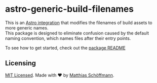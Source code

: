 # astro-generic-build-filenames

This is an [Astro integration](https://docs.astro.build/en/guides/integrations-guide/) that modifies the filenames of build assets to more generic names.  
This package is designed to eliminate confusion caused by the default naming convention, which names files after their entry points.

To see how to get started, check out the [package README](./package/README.md)

## Licensing

[MIT Licensed](./LICENSE). Made with ❤️ by [Matthias Schöffmann](https://github.com/mschoeffmann).
